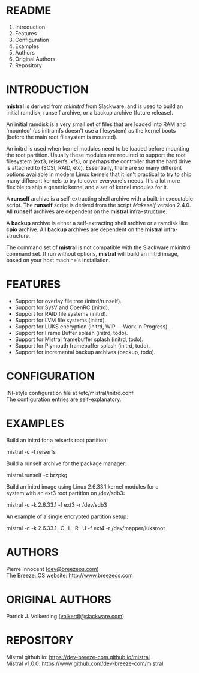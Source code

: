 README
======

1. Introduction
2. Features
3. Configuration
4. Examples
5. Authors
6. Original Authors
7. Repository


INTRODUCTION
============

**mistral** is derived from *mkinitrd* from Slackware, and is used to build
an initial ramdisk, runself archive, or a backup archive (future release).

An initial ramdisk is a very small set of files that are loaded into RAM
and 'mounted' (as initramfs doesn't use a filesystem) as the kernel boots
(before the main root filesystem is mounted).

An initrd is used when kernel modules need to be loaded before mounting
the root partition. Usually these modules are required to support the root
filesystem (ext3, reiserfs, xfs), or perhaps the controller that the hard
drive is attached to (SCSI, RAID, etc). Essentially, there are so many
different options available in modern Linux kernels that it isn't practical
to try to ship many different kernels to try to cover everyone's needs.
It's a lot more flexible to ship a generic kernel and a set of kernel
modules for it.

A **runself** archive is a self-extracting shell archive with a built-in
executable script. The **runself** script is derived from the script
*Makeself* version 2.4.0. All **runself** archives are dependent on the
**mistral** infra-structure.

A **backup** archive is either a self-extracting shell archive or a ramdisk
like **cpio** archive. All **backup** archives are dependent on the
**mistral** infra-structure.

The command set of **mistral** is not compatible with the Slackware mkinitrd
command set. If run without options, **mistral** will build an initrd image,
based on your host machine's installation.


FEATURES
========

   - Support for overlay file tree (initrd/runself).
   - Support for SysV and OpenRC (initrd).
   - Support for RAID file systems (initrd).
   - Support for LVM file systems (initrd).
   - Support for LUKS encryption (initrd, WIP -- Work in Progress).
   - Support for Frame Buffer splash (initrd, todo).
   - Support for Mistral framebuffer splash (initrd, todo).
   - Support for Plymouth framebuffer splash (initrd, todo).
   - Support for incremental backup archives (backup, todo).


CONFIGURATION
=============

   INI-style configuration file at /etc/mistral/initrd.conf.  
   The configuration entries are self-explanatory.  


EXAMPLES
========

Build an initrd for a reiserfs root partition:  

  mistral -c -f reiserfs  

Build a runself archive for the package manager:  

  mistral.runself -c brzpkg  

Build an initrd image using Linux 2.6.33.1 kernel modules for a  
system with an ext3 root partition on /dev/sdb3:

  mistral -c -k 2.6.33.1 -f ext3 -r /dev/sdb3  

An example of a single encrypted partition setup:  

  mistral -c -k 2.6.33.1 -C -L -R -U -f ext4 -r /dev/mapper/luksroot


AUTHORS
=======

Pierre Innocent (dev@breezeos.com)  
The Breeze::OS website: http://www.breezeos.com  


ORIGINAL AUTHORS
================

Patrick J. Volkerding (volkerdi@slackware.com)


REPOSITORY
==========

   Mistral github.io: https://dev-breeze-com.github.io/mistral  
   Mistral v1.0.0: https://www.github.com/dev-breeze-com/mistral  

